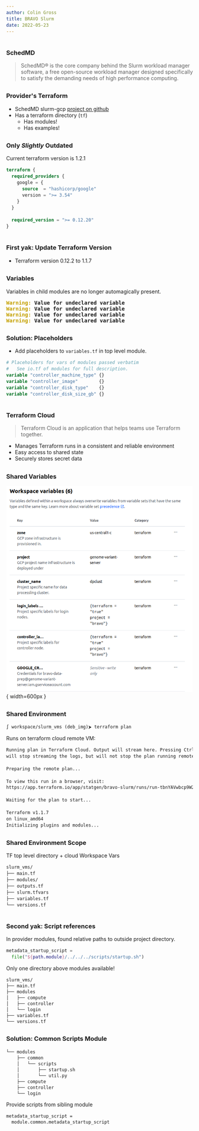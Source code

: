 ```yaml
---
author: Colin Gross
title: BRAVO Slurm
date: 2022-05-23
---
```


#
<h3>SchedMD</h3>

> SchedMD® is the core company behind the Slurm workload manager software, a free open-source workload manager designed specifically to satisfy the demanding needs of high performance computing.

##
### Provider's Terraform
- SchedMD slurm-gcp [project on github](https://github.com/SchedMD/slurm-gcp/tree/e82eba4336f05e31618810ae2df0074c10339ec7)
- Has a terraform directory (`tf`)
    - Has modules!
    - Has examples!

##
### Only _Slightly_ Outdated
Current terraform version is 1.2.1
```tf
terraform {
  required_providers {
    google = {
      source  = "hashicorp/google"
      version = ">= 3.54"
    }
  }

  required_version = ">= 0.12.20"
}
```

# 
<h3>First yak: Update Terraform Version</h3>

- Terraform version 0.12.2 to 1.1.7

##
### Variables

Variables in child modules are no longer automagically present.

<pre>
<font color="#C4A000"><b>Warning: </b></font><b>Value for undeclared variable</b>
<font color="#C4A000"><b>Warning: </b></font><b>Value for undeclared variable</b>
<font color="#C4A000"><b>Warning: </b></font><b>Value for undeclared variable</b>
<font color="#C4A000"><b>Warning: </b></font><b>Value for undeclared variable</b>
</pre>

##
### Solution: Placeholders
- Add placeholders to `variables.tf` in top level module.
```tf
# Placeholders for vars of modules passed verbatim
#   See io.tf of modules for full description.
variable "controller_machine_type" {}
variable "controller_image"        {}
variable "controller_disk_type"    {}
variable "controller_disk_size_gb" {}
```

#
<h3>Terraform Cloud</h3>

> Terraform Cloud is an application that helps teams use Terraform together. 

- Manages Terraform runs in a consistent and reliable environment
- Easy access to shared state
- Securely stores secret data

##
### Shared Variables
![](assets/tf_cloud_vars.png){ width=600px }

##
### Shared Environment
```txt
∫ workspace/slurm_vms (deb_img)⮞ terraform plan
```
Runs on terraform cloud remote VM:
```txt
Running plan in Terraform Cloud. Output will stream here. Pressing Ctrl-C
will stop streaming the logs, but will not stop the plan running remotely.

Preparing the remote plan...

To view this run in a browser, visit:
https://app.terraform.io/app/statgen/bravo-slurm/runs/run-tbnYAVwbcp9W2R5s

Waiting for the plan to start...

Terraform v1.1.7
on linux_amd64
Initializing plugins and modules...
```
##
### Shared Environment Scope

TF top level directory + cloud Workspace Vars
```txt
slurm_vms/
├── main.tf
├── modules/
├── outputs.tf
├── slurm.tfvars
├── variables.tf
└── versions.tf
```

# 
<h3>Second yak: Script references</h3>

In provider modules, found relative paths to outside project directory.

```tf
metadata_startup_script =
  file("${path.module}/../../../scripts/startup.sh")
```

Only one directory above modules available!
```tree
slurm_vms/
├── main.tf
├── modules
│   ├── compute
│   ├── controller
│   └── login
├── variables.tf
└── versions.tf
```

##
### Solution: Common Scripts Module
```tree
└── modules
    ├── common
    │   └── scripts
    │       ├── startup.sh
    │       └── util.py
    ├── compute
    ├── controller
    └── login
```

Provide scripts from sibling module
```
metadata_startup_script = 
  module.common.metadata_startup_script
```
